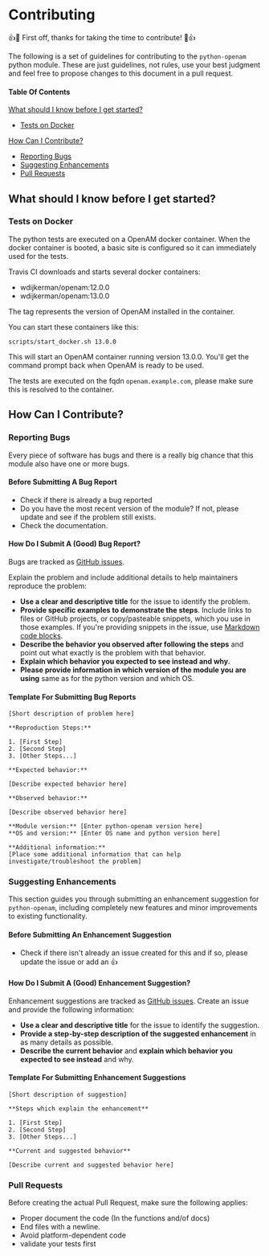 # Contributing

:+1::tada: First off, thanks for taking the time to contribute! :tada::+1:

The following is a set of guidelines for contributing to the `python-openam` python module.
These are just guidelines, not rules, use your best judgment and feel free to propose changes to this document in a pull request.

#### Table Of Contents

[What should I know before I get started?](#what-should-i-know-before-i-get-started)
  * [Tests on Docker](#tests-on-docker)

[How Can I Contribute?](#how-can-i-contribute)
  * [Reporting Bugs](#reporting-bugs)
  * [Suggesting Enhancements](#suggesting-enhancements)
  * [Pull Requests](#pull-requests)

## What should I know before I get started?

### Tests on Docker

The python tests are executed on a OpenAM docker container. When the docker container is booted, a basic site is configured so it can immediately used for the tests.

Travis CI downloads and starts several docker containers:

* wdijkerman/openam:12.0.0
* wdijkerman/openam:13.0.0

The tag represents the version of OpenAM installed in the container.

You can start these containers like this:
```
scripts/start_docker.sh 13.0.0
```

This will start an OpenAM container running version 13.0.0. You'll get the command prompt back when OpenAM is ready to be used.

The tests are executed on the fqdn `openam.example.com`, please make sure this is resolved to the container.

## How Can I Contribute?

### Reporting Bugs

Every piece of software has bugs and there is a really big chance that this module also have one or more bugs.

#### Before Submitting A Bug Report

* Check if there is already a bug reported
* Do you have the most recent version of the module? If not, please update and see if the problem still exists.
* Check the documentation.

#### How Do I Submit A (Good) Bug Report?

Bugs are tracked as [GitHub issues](https://guides.github.com/features/issues/).

Explain the problem and include additional details to help maintainers reproduce the problem:

* **Use a clear and descriptive title** for the issue to identify the problem.
* **Provide specific examples to demonstrate the steps**. Include links to files or GitHub projects, or copy/pasteable snippets, which you use in those examples. If you're providing snippets in the issue, use [Markdown code blocks](https://help.github.com/articles/markdown-basics/#multiple-lines).
* **Describe the behavior you observed after following the steps** and point out what exactly is the problem with that behavior.
* **Explain which behavior you expected to see instead and why.**
* **Please provide information in which version of the module you are using** same as for the python version and which OS.

#### Template For Submitting Bug Reports

    [Short description of problem here]

    **Reproduction Steps:**

    1. [First Step]
    2. [Second Step]
    3. [Other Steps...]

    **Expected behavior:**

    [Describe expected behavior here]

    **Observed behavior:**

    [Describe observed behavior here]

    **Module version:** [Enter python-openam version here]
    **OS and version:** [Enter OS name and python version here]

    **Additional information:**
    [Place some additional information that can help investigate/troubleshoot the problem]

### Suggesting Enhancements

This section guides you through submitting an enhancement suggestion for `python-openam`, including completely new features and minor improvements to existing functionality.

#### Before Submitting An Enhancement Suggestion

* Check if there isn't already an issue created for this and if so, please update the issue or add an :thumbsup:

#### How Do I Submit A (Good) Enhancement Suggestion?

Enhancement suggestions are tracked as [GitHub issues](https://guides.github.com/features/issues/).
Create an issue and provide the following information:

* **Use a clear and descriptive title** for the issue to identify the suggestion.
* **Provide a step-by-step description of the suggested enhancement** in as many details as possible.
* **Describe the current behavior** and **explain which behavior you expected to see instead** and why.

#### Template For Submitting Enhancement Suggestions

    [Short description of suggestion]

    **Steps which explain the enhancement**

    1. [First Step]
    2. [Second Step]
    3. [Other Steps...]

    **Current and suggested behavior**

    [Describe current and suggested behavior here]

### Pull Requests

Before creating the actual Pull Request, make sure the following applies:

* Proper document the code (In the functions and/of docs)
* End files with a newline.
* Avoid platform-dependent code
* validate your tests first

